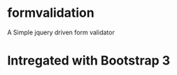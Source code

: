 formvalidation
==============

A Simple jquery driven form validator

Intregated with Bootstrap 3
===========================
